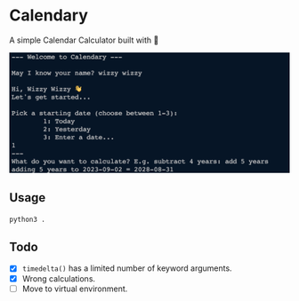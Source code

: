 # Calendary

A simple Calendar Calculator built with 🐍

![1693683591190](image/README/1693683591190.png)

## Usage

```bash
python3 .
```

## Todo

* [X] `timedelta()` has a limited number of keyword arguments.
* [X] Wrong calculations.
* [ ] Move to virtual environment.
